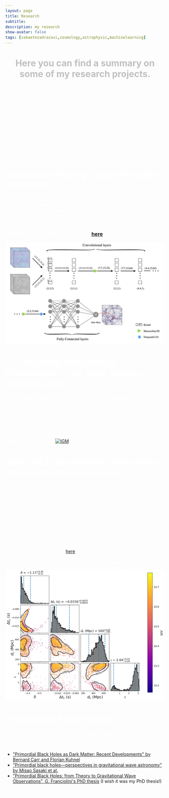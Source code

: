 ```yaml
---
layout: page
title: Research
subtitle: 
description: my research
show-avatar: false
tags: [sabaetezadrazavi,cosmology,astrophysic,machinelearning]
---
```




<style>{color:White;}</style>
 
<style>H1{color:White;}</style>
<style>H2{color:White;}</style>
<style>H3{color:White;}</style>
<style>p{color:White;}</style>


<h1 align="center"> <p style="color:silver;">Here you can find a summary on some of my research projects.</p> </h1>



I mostly do theory, data analysis, and machine learning in cosmology. Still, I would love to dig into actual observations whenever it happens.
Most of the questions that keep me awake at night circle around finding the best cosmological model and theory of gravity.

My research interests include many specific questions, from the evolution and formation of the supermassive black holes to the nature of dark matter and dark energy, large-scale structure formation, and tracing the seed for the structures in the early universe.


Here you will find some of my open-source projects. I will update this list over time. Click on the Images to re-direct to the Git repositories of each of the projects (If they have a public one)!



# Deep Learning large Scale Structure Formation

Can we use complex deep learning mappings to gain physical insight into the super non-linear process of dark matter halo collapse? What will it tell us about the role of the initial condition of the universe in the number density of the halos in the current universe? In this work, we tried to answer these questions.  
### Find the pre-print of this research [here](https://arxiv.org/abs/2112.14743).

[![deep](./img/deep.jpg)](https://github.com/Machine-Learning-in-Structure-formation/NLSFML)


# Constraining temperature fluctuations in the Inter-Galactic Medium (IGM)

When did the Helium in the IGM become Ionized? How long did it last for the universe to reach equilibrium again after this re-ionization phase? What was the distribution of the HeII ionizing sources? Did they all turn on at the same time? We tried capsulated all these crucial questions about the IGM and the quasars (the most probable sources of HeII ionization) into one single question and tried to answer it. How did the temperature of the universe affected by this ionization process? Can we even observe the imprints of ionization on the IGM's temperature? 
Results ar ready and will become publicly available soon.
[![IGM](./img/IGM.png)]()

# How fast is the Universe expanding (measurement of H0 value) ?!

It sounds insane, but this is actually a long-known important question for astronomers and cosmologists. Not only for itself but because it is a question from the fundamental laws of physics! Traditionally there have been two important measurements by the best cosmologists in the world to find the answer. Still, these measurements are in huge disagreement with each other (huge in terms of statistics!)! Something should be really wrong about at least one of them! How can we find which of these measurements is the correct one? A new independent way to measure this expansion rate is needed! 
I'm trying to answer the question of the Universe's expansion rate using the new window opened for us till LIGO by gravitational waves. It's not a new method. For instance, one can find more about the measurement of H0 value via novel methods using gravitational waves by the LIGO/Virgo collaboration [here](https://arxiv.org/pdf/2111.03604.pdf).
What is new is how different assumptions about our universe (different cosmological models) can affect these methods? How robust these measurements with gravitational waves are? It's yet to be found! 
I'll tell more about my results when I know them!!
[![H0](./img/posterior-gw.png)](https://github.com/SabaEtezadRazavi/GWAstro)


# Primoridoal Black Holes!
YES! I love them! But have not done anything original! Yet! So I will just guide to a few of my most favourite review articles about "Primordial Black Holes as a candidate for Dark Matter".

* ["Primordial Black Holes as Dark Matter: Recent Developments" by Bernard Carr and Florian Kuhnel](https://arxiv.org/abs/2006.02838)
* ["Primordial black holes—perspectives in gravitational wave astronomy" by Misao Sasaki et al.](https://inspirehep.net/literature/1648436)
* ["Primordial Black Holes: from Theory to Gravitational Wave Observations", G. Franciolini's PhD thesis](https://arxiv.org/abs/2110.06815) (I wish it was my PhD thesis!)

*"Primordial Black Holes are dark, but their future is bright."* :)




